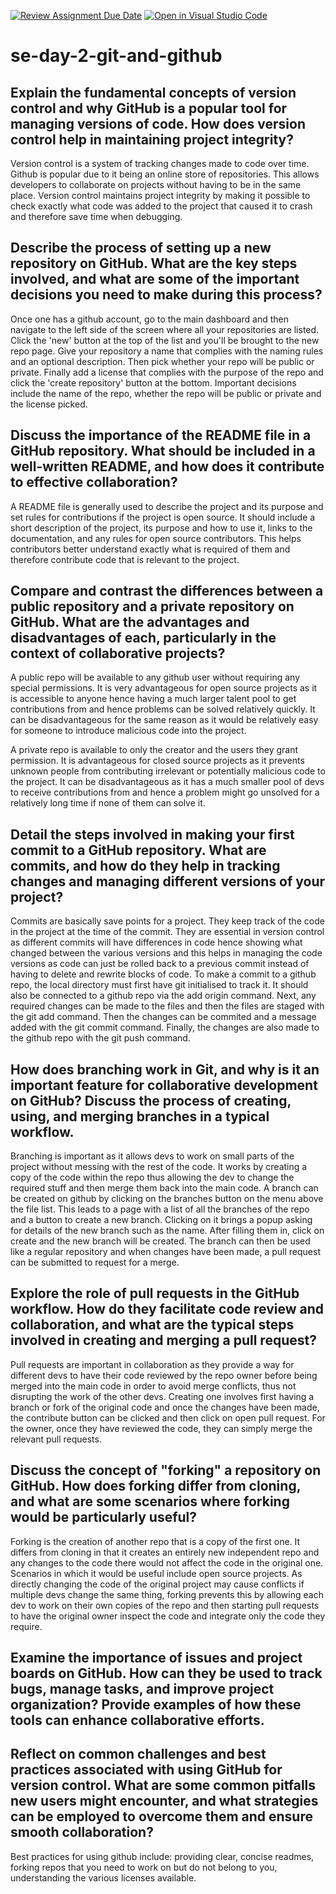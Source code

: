 [![Review Assignment Due Date](https://classroom.github.com/assets/deadline-readme-button-22041afd0340ce965d47ae6ef1cefeee28c7c493a6346c4f15d667ab976d596c.svg)](https://classroom.github.com/a/8wgCKhpZ)
[![Open in Visual Studio Code](https://classroom.github.com/assets/open-in-vscode-2e0aaae1b6195c2367325f4f02e2d04e9abb55f0b24a779b69b11b9e10269abc.svg)](https://classroom.github.com/online_ide?assignment_repo_id=15621622&assignment_repo_type=AssignmentRepo)
# se-day-2-git-and-github
## Explain the fundamental concepts of version control and why GitHub is a popular tool for managing versions of code. How does version control help in maintaining project integrity?
Version control is a system of tracking changes made to code over time. Github is popular due to it being an online store of repositories. This allows developers to collaborate on projects without having to be in the same place. Version control maintains project integrity by making it possible to check exactly what code was added to the project that caused it to crash and therefore save time when debugging.

## Describe the process of setting up a new repository on GitHub. What are the key steps involved, and what are some of the important decisions you need to make during this process?
Once one has a github account, go to the main dashboard and then navigate to the left side of the screen where all your repositories are listed. Click the 'new' button at the top of the list and you'll be brought to the new repo page. Give your repository a name that complies with the naming rules and an optional description. Then pick whether your repo will be public or private. Finally add a license that complies with the purpose of the repo and click the 'create repository' button at the bottom. Important decisions include the name of the repo, whether the repo will be public or private and the license picked.

## Discuss the importance of the README file in a GitHub repository. What should be included in a well-written README, and how does it contribute to effective collaboration?
A README file is generally used to describe the project and its purpose and set rules for contributions if the project is open source. It should include a short description of the project, its purpose and how to use it, links to the documentation, and any rules for open source contributors. This helps contributors better understand exactly what is required of them and therefore contribute code that is relevant to the project.

## Compare and contrast the differences between a public repository and a private repository on GitHub. What are the advantages and disadvantages of each, particularly in the context of collaborative projects?
A public repo will be available to any github user without requiring any special permissions. It is very advantageous for open source projects as it is accessible to anyone hence having a much larger talent pool to get contributions from and hence problems can be solved relatively quickly. It can be disadvantageous for the same reason as it would be relatively easy for someone to introduce malicious code into the project.

A private repo is available to only the creator and the users they grant permission. It is advantageous for closed source projects as it prevents unknown people from contributing irrelevant or potentially malicious code to the project. It can be disadvantageous as it has a much smaller pool of devs to receive contributions from and hence a problem might go unsolved for a relatively long time if none of them can solve it.

## Detail the steps involved in making your first commit to a GitHub repository. What are commits, and how do they help in tracking changes and managing different versions of your project?
Commits are basically save points for a project. They keep track of the code in the project at the time of the commit. They are essential in version control as different commits will have differences in code hence showing what changed between the various versions and this helps in managing the code versions as code can just be rolled back to a previous commit instead of having to delete and rewrite blocks of code.
To make a commit to a github repo, the local directory must first have git initialised to track it. It should also be connected to a github repo via the add origin command. Next, any required changes can be made to the files and then the files are staged with the git add command. Then the changes can be commited and a message added with the git commit command. Finally, the changes are also made to the github repo with the git push command.

## How does branching work in Git, and why is it an important feature for collaborative development on GitHub? Discuss the process of creating, using, and merging branches in a typical workflow.
Branching is important as it allows devs to work on small parts of the project without messing with the rest of the code. It works by creating a copy of the code within the repo thus allowing the dev to change the required stuff and then merge them back into the main code. A branch can be created on github by clicking on the branches button on the menu above the file list. This leads to a page with a list of all the branches of the repo and a button to create a new branch. Clicking on it brings a popup asking for details of the new branch such as the name. After filling them in, click on create and the new branch will be created. The branch can then be used like a regular repository and when changes have been made, a pull request can be submitted to request for a merge.

## Explore the role of pull requests in the GitHub workflow. How do they facilitate code review and collaboration, and what are the typical steps involved in creating and merging a pull request?
Pull requests are important in collaboration as they provide a way for different devs to have their code reviewed by the repo owner before being merged into the main code in order to avoid merge conflicts, thus not disrupting the work of the other devs. Creating one involves first having a branch or fork of the original code and once the changes have been made, the contribute button can be clicked and then click on open pull request. For the owner, once they have reviewed the code, they can simply merge the relevant pull requests.

## Discuss the concept of "forking" a repository on GitHub. How does forking differ from cloning, and what are some scenarios where forking would be particularly useful?
Forking is the creation of another repo that is a copy of the first one. It differs from cloning in that it creates an entirely new independent repo and any changes to the code there would not affect the code in the original one. Scenarios in which it would be useful include open source projects. As directly changing the code of the original project may cause conflicts if multiple devs change the same thing, forking prevents this by allowing each dev to work on their own copies of the repo and then starting pull requests to have the original owner inspect the code and integrate only the code they require.

## Examine the importance of issues and project boards on GitHub. How can they be used to track bugs, manage tasks, and improve project organization? Provide examples of how these tools can enhance collaborative efforts.

## Reflect on common challenges and best practices associated with using GitHub for version control. What are some common pitfalls new users might encounter, and what strategies can be employed to overcome them and ensure smooth collaboration?
Best practices for using github include: providing clear, concise readmes, forking repos that you need to work on but do not belong to you, understanding the various licenses available.
